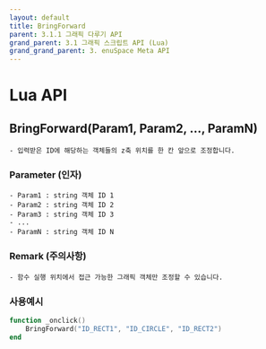 ```yaml
---
layout: default
title: BringForward
parent: 3.1.1 그래픽 다루기 API
grand_parent: 3.1 그래픽 스크립트 API (Lua)
grand_grand_parent: 3. enuSpace Meta API
---
```


# Lua API 

## BringForward(Param1, Param2, ..., ParamN)

    - 입력받은 ID에 해당하는 객체들의 z축 위치를 한 칸 앞으로 조정합니다.

### Parameter (인자)

    - Param1 : string 객체 ID 1
    - Param2 : string 객체 ID 2
    - Param3 : string 객체 ID 3
    - ...
    - ParamN : string 객체 ID N

### Remark (주의사항)

    - 함수 실행 위치에서 접근 가능한 그래픽 객체만 조정할 수 있습니다. 

### 사용예시
```lua
function _onclick()
	BringForward("ID_RECT1", "ID_CIRCLE", "ID_RECT2")
end
```

##